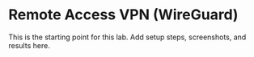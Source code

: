# Remote Access VPN (WireGuard)

This is the starting point for this lab. Add setup steps, screenshots, and results here.